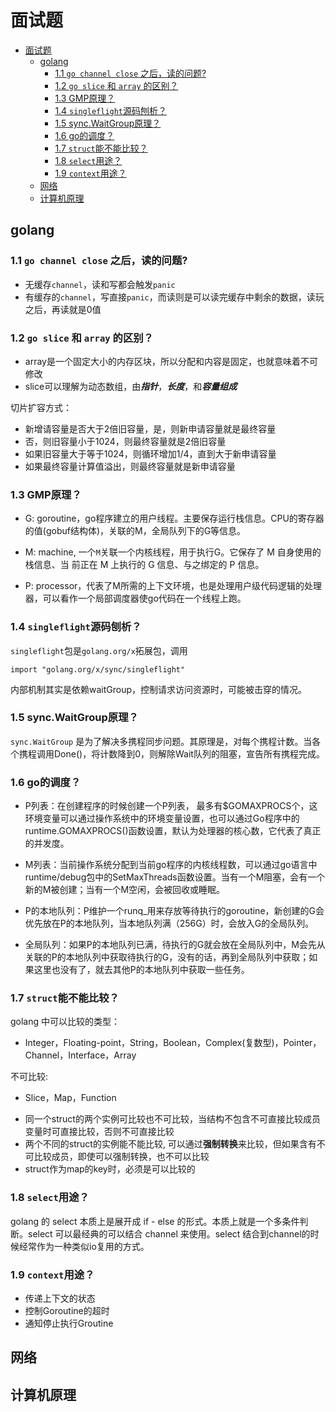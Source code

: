 # 面试题

- [面试题](#面试题)
  - [golang](#golang)
    - [1.1 `go channel close` 之后，读的问题?](#11-go-channel-close-之后读的问题)
    - [1.2 `go slice` 和 `array` 的区别？](#12-go-slice-和-array-的区别)
    - [1.3 GMP原理？](#13-gmp原理)
    - [1.4 `singleflight`源码刨析？](#14-singleflight源码刨析)
    - [1.5 sync.WaitGroup原理？](#15-syncwaitgroup原理)
    - [1.6 go的调度？](#16-go的调度)
    - [1.7 `struct`能不能比较？](#17-struct能不能比较)
    - [1.8 `select`用途？](#18-select用途)
    - [1.9 `context`用途？](#19-context用途)
  - [网络](#网络)
  - [计算机原理](#计算机原理)

## golang

### 1.1 `go channel close` 之后，读的问题?

* 无缓存`channel`，读和写都会触发`panic`
* 有缓存的`channel`，写直接`panic`，而读则是可以读完缓存中剩余的数据，读玩之后，再读就是0值

### 1.2 `go slice` 和 `array` 的区别？

* array是一个固定大小的内存区块，所以分配和内容是固定，也就意味着不可修改
* slice可以理解为动态数组，由***指针***，***长度***，和***容量组成***

切片扩容方式：
  - 新增请容量是否大于2倍旧容量，是，则新申请容量就是最终容量
  - 否，则旧容量小于1024，则最终容量就是2倍旧容量
  - 如果旧容量大于等于1024，则循环增加1/4，直到大于新申请容量
  - 如果最终容量计算值溢出，则最终容量就是新申请容量

### 1.3 GMP原理？

* G: goroutine，go程序建立的用户线程。主要保存运行栈信息。CPU的寄存器的值(gobuf结构体)，关联的M，全局队列下的G等信息。

* M: machine, 一个`M`关联一个内核线程，用于执行G。它保存了 M 自身使用的栈信息、当 前正在 M 上执行的 G 信息、与之绑定的 P 信息。

* P: processor，代表了M所需的上下文环境，也是处理用户级代码逻辑的处理器，可以看作一个局部调度器使go代码在一个线程上跑。

### 1.4 `singleflight`源码刨析？

`singleflight`包是`golang.org/x`拓展包，调用

```
import "golang.org/x/sync/singleflight"
```

内部机制其实是依赖waitGroup，控制请求访问资源时，可能被击穿的情况。

### 1.5 sync.WaitGroup原理？

`sync.WaitGroup` 是为了解决多携程同步问题。其原理是，对每个携程计数。当各个携程调用Done()，将计数降到0，则解除Wait队列的阻塞，宣告所有携程完成。

### 1.6 go的调度？

* P列表：在创建程序的时候创建一个P列表， 最多有$GOMAXPROCS个，这环境变量可以通过操作系统中的环境变量设置，也可以通过Go程序中的runtime.GOMAXPROCS()函数设置，默认为处理器的核心数，它代表了真正的并发度。

* M列表：当前操作系统分配到当前go程序的内核线程数，可以通过go语言中runtime/debug包中的SetMaxThreads函数设置。当有一个M阻塞，会有一个新的M被创建；当有一个M空闲，会被回收或睡眠。

* P的本地队列：P维护一个runq_用来存放等待执行的goroutine，新创建的G会优先放在P的本地队列，当本地队列满（256G）时，会放入G的全局队列。

* 全局队列：如果P的本地队列已满，待执行的G就会放在全局队列中，M会先从关联的P的本地队列中获取待执行的G，没有的话，再到全局队列中获取；如果这里也没有了，就去其他P的本地队列中获取一些任务。

### 1.7 `struct`能不能比较？

golang 中可以比较的类型：
  - Integer，Floating-point，String，Boolean，Complex(复数型)，Pointer，Channel，Interface，Array

不可比较:
  - Slice，Map，Function

* 同一个struct的两个实例可比较也不可比较，当结构不包含不可直接比较成员变量时可直接比较，否则不可直接比较
* 两个不同的struct的实例能不能比较, 可以通过**强制转换**来比较，但如果含有不可比较成员，即使可以强制转换，也不可以比较
* struct作为map的key时，必须是可以比较的

### 1.8 `select`用途？

golang 的 select 本质上是展开成 if - else 的形式。本质上就是一个多条件判断。select 可以最经典的可以结合 channel 来使用。select 结合到channel的时候经常作为一种类似io复用的方式。


### 1.9 `context`用途？

* 传递上下文的状态
* 控制Goroutine的超时
* 通知停止执行Groutine

## 网络

## 计算机原理